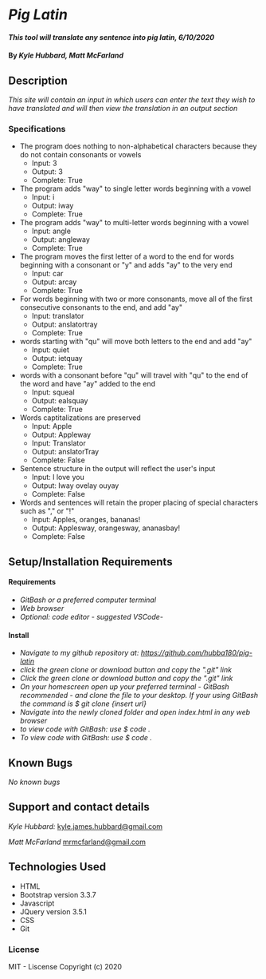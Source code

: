# _Pig Latin_
#### _This tool will translate any sentence into pig latin, 6/10/2020_
#### By _**Kyle Hubbard, Matt McFarland**_
## Description
_This site will contain an input in which users can enter the text they wish to have translated and will then view the translation in an output section_

### Specifications
* The program does nothing to non-alphabetical characters because they do not contain consonants or vowels
  - Input: 3
  - Output: 3
  - Complete: True
* The program adds "way" to single letter words beginning with a vowel
  - Input: i
  - Output: iway
  - Complete: True
* The program adds "way" to multi-letter words beginning with a vowel
  - Input: angle
  - Output: angleway
  - Complete: True
* The program moves the first letter of a word to the end for words beginning with a consonant or "y" and adds "ay" to the very end
  - Input: car
  - Output: arcay
  - Complete: True
* For words beginning with two or more consonants, move all of the first consecutive consonants to the end, and add "ay"
  - Input: translator
  - Output: anslatortray
  - Complete: True
* words starting with "qu" will move both letters to the end and add "ay" 
  - Input: quiet
  - Output: ietquay
  - Complete: True
* words with a consonant before "qu" will travel with "qu" to the end of the word and have "ay" added to the end
  - Input: squeal
  - Output: ealsquay
  - Complete: True
* Words captitalizations are preserved
  - Input: Apple
  - Output: Appleway
  - Input: Translator
  - Output: anslatorTray
  - Complete: False
* Sentence structure in the output will reflect the user's input
  - Input: I love you
  - Output: Iway ovelay ouyay
  - Complete: False
* Words and sentences will retain the proper placing of special characters such as "," or "!" 
  - Input: Apples, oranges, bananas!
  - Output: Applesway, orangesway, ananasbay!
  - Complete: False


## Setup/Installation Requirements
#### Requirements
* _GitBash or a preferred computer terminal_
* _Web browser_
* _Optional: code editor - suggested VSCode-_
#### Install
* _Navigate to my github repository at: https://github.com/hubba180/pig-latin_
* _click the green clone or download button and copy the ".git" link_
* _Click the green clone or download button and copy the ".git" link_
* _On your homescreen open up your preferred terminal - GitBash recommended - and clone the file to your desktop. If your using GitBash the command is $ git clone {insert url}_
* _Navigate into the newly cloned folder and open index.html in any web browser_
* _to view code with GitBash: use $ code ._
* _To view code with GitBash: use $ code ._
## Known Bugs
_No known bugs_
## Support and contact details
_Kyle Hubbard:_
kyle.james.hubbard@gmail.com

_Matt McFarland_
mrmcfarland@gmail.com

## Technologies Used
* HTML
* Bootstrap version 3.3.7
* Javascript
* JQuery version 3.5.1
* CSS
* Git
### License
MIT - Liscense
Copyright (c) 2020 